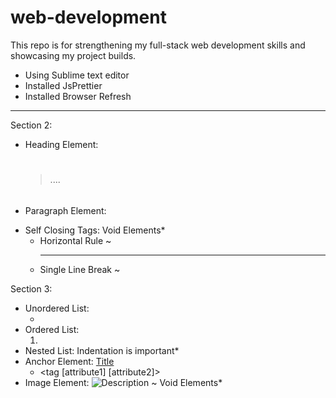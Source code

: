 # web-development
This repo is for strengthening my full-stack web development skills and showcasing my project builds.
- Using Sublime text editor
- Installed JsPrettier
- Installed Browser Refresh
-----------------------------
Section 2:
- Heading Element:
    > <h1></h1> .... <h6></h6>
- Paragraph Element: <p></p>
- Self Closing Tags: Void Elements*
  - Horizontal Rule ~ <hr/>
  - Single Line Break ~ <br/>

Section 3:
- Unordered List: <ul> <li></li> </ul>
- Ordered List: <ol> <li></li> </ol>
- Nested List: Indentation is important*
- Anchor Element: <a href="insert URL">Title</a>
  - <tag [attribute1] [attribute2]></tag>
- Image Element: <img src="URL" alt="Description"/> ~ Void Elements*
